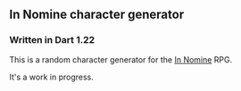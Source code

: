 ## In Nomine character generator
### Written in Dart 1.22

This is a random character generator for the [In Nomine](http://www.sjgames.com/in-nomine/) RPG.

It's a work in progress.

